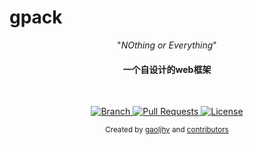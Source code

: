 # gpack

<p align="center">"<i>NOthing or Everything</i>"</p>

<h4 align="center">一个自设计的web框架</h4>

<br>

<p align="center">
  <a href="https://github.com/gaoljhy/gpack/tree/master">
    <img src="https://img.shields.io/badge/Branch-master-green.svg?longCache=true"
        alt="Branch">
  </a>
  <a href="https://github.com/gaoljhy/gpack/pulls">
    <img src="https://img.shields.io/badge/PRs-welcome-brightgreen.svg?longCache=true"
        alt="Pull Requests">
  </a>
  <a href="https://github.com/gaoljhy/gpack/blob/master/LICENSE">
    <img src="https://img.shields.io/badge/License-MIT-blue.svg?longCache=true"
        alt="License">
  </a>
</p>

<div align="center">
  <sub>Created by
  <a href="http://grj321.com">gaoljhy</a> and
  <a href="https://github.com/gaoljhy/gpack/contributors">
    contributors
  </a>
</div>

<br>
